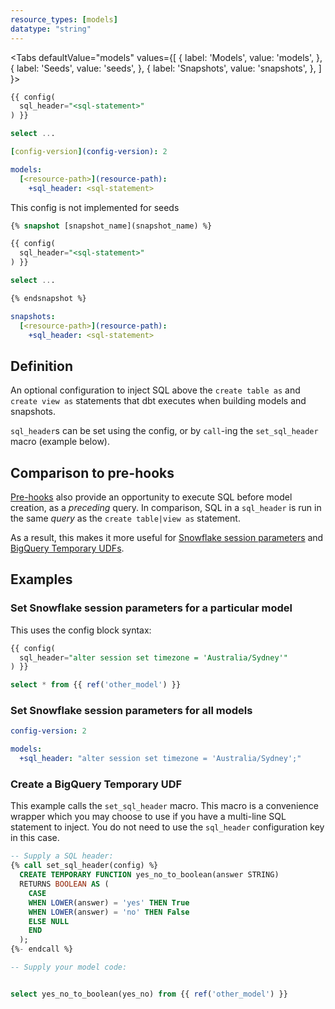 ```yaml
---
resource_types: [models]
datatype: "string"
---
```


<Tabs
  defaultValue="models"
  values={[
    { label: 'Models', value: 'models', },
    { label: 'Seeds', value: 'seeds', },
    { label: 'Snapshots', value: 'snapshots', },
  ]
}>
<TabItem value="models">

<File name='models/<modelname>.sql'>

```sql
{{ config(
  sql_header="<sql-statement>"
) }}

select ...


```

</File>

<File name='dbt_project.yml'>

```yml
[config-version](config-version): 2

models:
  [<resource-path>](resource-path):
    +sql_header: <sql-statement>

```

</File>

</TabItem>


<TabItem value="seeds">

This config is not implemented for seeds

</TabItem>

<TabItem value="snapshots">

<File name='snapshots/<filename>.sql'>

```sql
{% snapshot [snapshot_name](snapshot_name) %}

{{ config(
  sql_header="<sql-statement>"
) }}

select ...

{% endsnapshot %}

```

</File>

<File name='dbt_project.yml'>

```yml
snapshots:
  [<resource-path>](resource-path):
    +sql_header: <sql-statement>

```

</File>

</TabItem>

</Tabs>


## Definition
An optional configuration to inject SQL above the `create table as` and `create view as` statements that dbt executes when building models and snapshots.

`sql_header`s can be set using the config, or by `call`-ing the `set_sql_header` macro (example below).

## Comparison to pre-hooks
[Pre-hooks](pre-hook-post-hook) also provide an opportunity to execute SQL before model creation, as a _preceding_ query. In comparison, SQL in a `sql_header` is run in the same _query_ as the `create table|view as` statement.

As a result, this makes it more useful for [Snowflake session parameters](https://docs.snowflake.com/en/sql-reference/parameters.html) and [BigQuery Temporary UDFs](https://cloud.google.com/bigquery/docs/reference/standard-sql/user-defined-functions#sql-udf-examples).

## Examples

### Set Snowflake session parameters for a particular model
This uses the config block syntax:
<File name='models/my_model.sql'>

```sql
{{ config(
  sql_header="alter session set timezone = 'Australia/Sydney'"
) }}

select * from {{ ref('other_model') }}
```

</File>

### Set Snowflake session parameters for all models

<File name='dbt_project.yml'>

```yml
config-version: 2

models:
  +sql_header: "alter session set timezone = 'Australia/Sydney';"
```

</File>

### Create a BigQuery Temporary UDF

This example calls the `set_sql_header` macro. This macro is a convenience wrapper which you may choose to use if you have a multi-line SQL statement to inject. You do not need to use the `sql_header` configuration key in this case.

<File name='models/my_model.sql'>

```sql
-- Supply a SQL header:
{% call set_sql_header(config) %}
  CREATE TEMPORARY FUNCTION yes_no_to_boolean(answer STRING)
  RETURNS BOOLEAN AS (
    CASE
    WHEN LOWER(answer) = 'yes' THEN True
    WHEN LOWER(answer) = 'no' THEN False
    ELSE NULL
    END
  );
{%- endcall %}

-- Supply your model code:


select yes_no_to_boolean(yes_no) from {{ ref('other_model') }}
```

</File>
